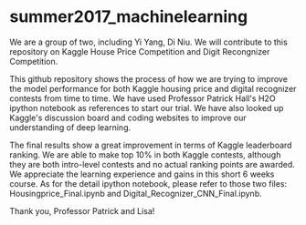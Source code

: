 # summer2017_machinelearning
We are a group of two, including Yi Yang, Di Niu. We will contribute to this repository on Kaggle House Price Competition and Digit Recongnizer Competition. 

This github repository shows the process of how we are trying to improve the model performance for both Kaggle housing price and digital recognizer contests from time to time. We have used Professor Patrick Hall's H2O ipython notebook as references to start our trial. We have also looked up Kaggle's discussion board and coding websites to improve our understanding of deep learning. 

The final results show a great improvement in terms of Kaggle leaderboard ranking. We are able to make top 10% in both Kaggle contests, although they are both intro-level contests and no actual ranking points are awarded. We appreciate the learning experience and gains in this short 6 weeks course. As for the detail ipython notebook, please refer to those two files: Housingprice_Final.ipynb and Digital_Recognizer_CNN_Final.ipynb.

Thank you, Professor Patrick and Lisa!
